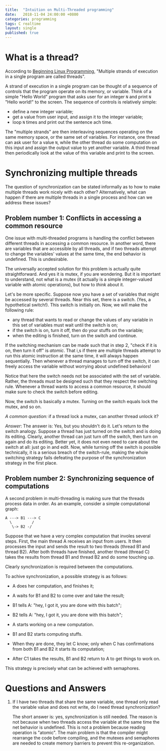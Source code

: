 ```yaml
---
title:  "Intuition on Multi-Threaded programming"
date:   2018-11-04 24:00:00 +0800
categories: programming
tags: C realtime
layout: single
published: true
---
```


# What is a thread?

According to [Beginning Linux Programming](), "Multiple strands of
execution in a single program are called threads".

A strand of execution in a single program can be thought of a sequence
of controls that the program operate on its memory, or variable. Think
of a simple "Hello World" program that asks user for an integer `N`
and print `N` "Hello world!" to the screen. The sequence of controls
is relatively simple:
- define a new integer variable;
- get a value from user input, and assign it to the integer variable;
- loop `N` times and print out the sentence ach time.

The "multiple strands" are then interleaving sequences operating on
the same memory space, or the same set of variables. For instance, one
thread can ask user for a value `N`, while the other thread do some
computation on this input and assign the output value to yet another
variable.  A third thread then periodically look at the value of this
variable and print to the screen.

# Synchronizing multiple threads

The question of synchronization can be stated informally as to how to
make multiple threads work nicely with each other? Alternatively, what
can happen if there are multiple threads in a single process and how
can we address these issues?

## Problem number 1: Conflicts in accessing a common resource

One issue with multi-threaded programs is handling the conflict
between different threads in accessing a common resource. In another
word, there are variables that are accessible by all threads, and if
two threads attempt to change the variables' values at the same time,
the end behavior is undefined. This is undesirable.

The universally accepted solution for this problem is actually quite
straightforward. And yes it is mutex, if you are wondering. But it is
important to understand, not what is a mutex (it actually is a simple
integer-valued variable with atomic operations), but how to *think*
about it.

Let's be more specific.  Suppose now you have a set of variables that
might be accessed by several threads. Near this set, there is a
switch. (Yes, a hypothetical switch!). This switch is initially
on. Now, we will make the following rule:
- any thread that wants to read or change the values of any variable
  in this set of variables must wait until the switch is on;
- if the switch is on, turn it off, then do your stuffs on the
  variable;
- when the editing is finished, turn on the switch and continue.

If the switching mechanism can be made such that in step 2, "check if
it is on, then turn it off" is *atomic*.  That i,s if there are
multiple threads attempt to run this atomic instruction at the same
time, it will always happen sequentially. Then whenever a thread
manages to turn off the switch, it can freely access the variable
without worrying about undefined behaviors!

Notice that here the switch needs not be associated with the set of
variable. Rather, the threads must be designed such that they respect
the switching rule. Whenever a thread wants to access a common
resource, it should make sure to check the switch before editing.


Now, the switch is basically a mutex. Turning on the switch equals
lock the mutex, and so on.

*A common question:* if a thread lock a mutex, can another thread
unlock it?

*Answer*: The answer is: Yes, but you shouldn't do it. Let's return to
the switch analogy. Suppose a thread has just turned on the switch and
is doing its editing. Clearly, another thread can just turn off the
switch, then turn on again and do its editing. Better yet, it does not
even need to care about the switch at all: just go in and edit. Now,
while turning off the switch is possible technically, it is a serious
breach of the switch-rule, making the whole switching strategy fails
defeating the purpose of the synchronization strategy in the first
place.

## Problem number 2: Synchronizing sequence of computations

A second problem in multi-threading is making sure that the threads
process data in order. As an example, consider a simple computational
graph:

```
A ---> B1 ---> C
  \         /
   \-> B2 -/
```

Suppose that we have a very complex computation that involes several
steps. First, the main thread A receives an input from users.  It then
processes the input and sends the result to two threads (thread B1 and
thread B2). After both threads have finished, another thread (thread
C) takes the results from thread B1 and thread B2 and do some touching
up.

Clearly synchronization is required between the computations.

To achive synchronization, a possible strategy is as follows:

- A does her computation, and finishes it;
- A waits for B1 and B2 to come over and take the result;
- B1 tells A: "hey, I got it, you are done with this batch";
- B2 tells A: "hey, I got it, you are done with this batch";
- A starts working on a new computation.

- B1 and B2 starts computing stuffs.
- When they are done, they let C know; only when C has confirmations
  from both B1 and B2 it starts its computation;
- After C1 takes the results, B1 and B2 return to A to get things to
  work on.
  
This strategy is precisely what can be achieved with semaphores.

# Questions and Answers

1. If I have two threads that share the same variable, one thread only
   read the variable value and does not write, do I need thread
   synchronization?

   The short answer is: yes, synchronization is still needed. The
   reason is not because when two threads access the variable at the
   same time the net behavior is undefined. This is not a problem
   because reading operation is "atomic". The main problem is that the
   compiler might rearrange the code before compiling, and the mutexes
   and semaphores are needed to create memory barriers to prevent this
   re-organization.

